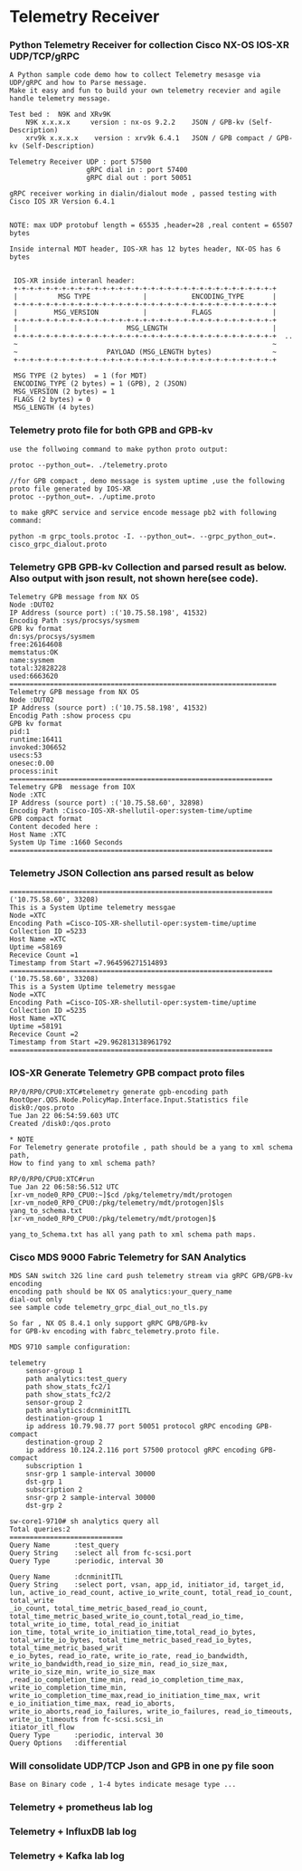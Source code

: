 # Telemetry Receiver
    
### Python Telemetry Receiver for collection Cisco NX-OS IOS-XR UDP/TCP/gRPC
    
    A Python sample code demo how to collect Telemetry mesasge via UDP/gRPC and how to Parse message.
    Make it easy and fun to build your own telemetry recevier and agile handle telemetry message.
     
    Test bed :  N9K and XRv9K 
        N9K x.x.x.x     version : nx-os 9.2.2    JSON / GPB-kv (Self-Description)
        xrv9k x.x.x.x    version : xrv9k 6.4.1   JSON / GPB compact / GPB-kv (Self-Description)
     
    Telemetry Receiver UDP : port 57500
                       gRPC dial in : port 57400
                       gRPC dial out : port 50051
    
    gRPC receiver working in dialin/dialout mode , passed testing with Cisco IOS XR Version 6.4.1

    
    NOTE: max UDP protobuf length = 65535 ,header=28 ,real content = 65507 bytes
    
    Inside internal MDT header, IOS-XR has 12 bytes header, NX-OS has 6 bytes 
    
    
     IOS-XR inside interanl header:
     +-+-+-+-+-+-+-+-+-+-+-+-+-+-+-+-+-+-+-+-+-+-+-+-+-+-+-+-+-+-+-+-+
     |          MSG TYPE             |           ENCODING_TYPE       |
     +-+-+-+-+-+-+-+-+-+-+-+-+-+-+-+-+-+-+-+-+-+-+-+-+-+-+-+-+-+-+-+-+
     |         MSG_VERSION           |           FLAGS               |
     +-+-+-+-+-+-+-+-+-+-+-+-+-+-+-+-+-+-+-+-+-+-+-+-+-+-+-+-+-+-+-+-+
     |                           MSG_LENGTH                          |
     +-+-+-+-+-+-+-+-+-+-+-+-+-+-+-+-+-+-+-+-+-+-+-+-+-+-+-+-+-+-+-+-+  ..
     ~                                                               ~
     ~                      PAYLOAD (MSG_LENGTH bytes)               ~
     +-+-+-+-+-+-+-+-+-+-+-+-+-+-+-+-+-+-+-+-+-+-+-+-+-+-+-+-+-+-+-+-+
     
     MSG TYPE (2 bytes)  = 1 (for MDT)
     ENCODING_TYPE (2 bytes) = 1 (GPB), 2 (JSON)
     MSG_VERSION (2 bytes) = 1
     FLAGS (2 bytes) = 0
     MSG_LENGTH (4 bytes)

     
### Telemetry proto file for both GPB and GPB-kv

    use the follwoing command to make python proto output:
    
    protoc --python_out=. ./telemetry.proto 
    
    //for GPB compact , demo message is system uptime ,use the following proto file generated by IOS-XR
    protoc --python_out=. ./uptime.proto 
    
    to make gRPC service and service encode message pb2 with following command:
    
    python -m grpc_tools.protoc -I. --python_out=. --grpc_python_out=. cisco_grpc_dialout.proto
    
### Telemetry GPB GPB-kv Collection and parsed result as below. Also output with json result, not shown here(see code). 

    Telemetry GPB message from NX OS
    Node :DUT02
    IP Address (source port) :('10.75.58.198', 41532)
    Encodig Path :sys/procsys/sysmem
    GPB kv format
    dn:sys/procsys/sysmem
    free:26164608
    memstatus:OK
    name:sysmem
    total:32828228
    used:6663620
    ==================================================================
    Telemetry GPB message from NX OS
    Node :DUT02
    IP Address (source port) :('10.75.58.198', 41532)
    Encodig Path :show process cpu
    GPB kv format
    pid:1
    runtime:16411
    invoked:306652
    usecs:53
    onesec:0.00
    process:init
    =================================================================
    Telemetry GPB  message from IOX
    Node :XTC
    IP Address (source port) :('10.75.58.60', 32898)
    Encodig Path :Cisco-IOS-XR-shellutil-oper:system-time/uptime
    GPB compact format
    Content decoded here :
    Host Name :XTC
    System Up Time :1660 Seconds
    =================================================================

### Telemetry JSON Collection ans parsed result as below 

    =================================================================
    ('10.75.58.60', 33208)
    This is a System Uptime telemetry messgae
    Node =XTC
    Encoding Path =Cisco-IOS-XR-shellutil-oper:system-time/uptime
    Collection ID =5233
    Host Name =XTC
    Uptime =58169
    Recevice Count =1
    Timestamp from Start =7.964596271514893
    =================================================================
    ('10.75.58.60', 33208)
    This is a System Uptime telemetry messgae
    Node =XTC
    Encoding Path =Cisco-IOS-XR-shellutil-oper:system-time/uptime
    Collection ID =5235
    Host Name =XTC
    Uptime =58191
    Recevice Count =2
    Timestamp from Start =29.962813138961792
    =================================================================

### IOS-XR Generate Telemetry GPB compact proto files

    RP/0/RP0/CPU0:XTC#telemetry generate gpb-encoding path RootOper.QOS.Node.PolicyMap.Interface.Input.Statistics file disk0:/qos.proto
    Tue Jan 22 06:54:59.603 UTC
    Created /disk0:/qos.proto
    
    * NOTE 
    For Telemetry generate protofile , path should be a yang to xml schema path,
    How to find yang to xml schema path?
    
    RP/0/RP0/CPU0:XTC#run
    Tue Jan 22 06:58:56.512 UTC
    [xr-vm_node0_RP0_CPU0:~]$cd /pkg/telemetry/mdt/protogen
    [xr-vm_node0_RP0_CPU0:/pkg/telemetry/mdt/protogen]$ls
    yang_to_schema.txt
    [xr-vm_node0_RP0_CPU0:/pkg/telemetry/mdt/protogen]$
    
    yang_to_Schema.txt has all yang path to xml schema path maps.

### Cisco MDS 9000 Fabric Telemetry for SAN Analytics 

    MDS SAN switch 32G line card push telemetry stream via gRPC GPB/GPB-kv encoding
    encoding path should be NX OS analytics:your_query_name 
    dial-out only
    see sample code telemetry_grpc_dial_out_no_tls.py
    
    So far , NX OS 8.4.1 only support gRPC GPB/GPB-kv
    for GPB-kv encoding with fabrc_telemetry.proto file.
    
    MDS 9710 sample configuration:
     
    telemetry
        sensor-group 1
        path analytics:test_query
        path show_stats_fc2/1
        path show_stats_fc2/2
        sensor-group 2
        path analytics:dcnminitITL
        destination-group 1
        ip address 10.79.98.77 port 50051 protocol gRPC encoding GPB-compact
        destination-group 2
        ip address 10.124.2.116 port 57500 protocol gRPC encoding GPB-compact
        subscription 1
        snsr-grp 1 sample-interval 30000
        dst-grp 1
        subscription 2
        snsr-grp 2 sample-interval 30000
        dst-grp 2
        
    sw-core1-9710# sh analytics query all
    Total queries:2
    ============================
    Query Name      :test_query
    Query String    :select all from fc-scsi.port
    Query Type      :periodic, interval 30
    
    Query Name      :dcnminitITL
    Query String    :select port, vsan, app_id, initiator_id, target_id, lun, active_io_read_count, active_io_write_count, total_read_io_count, total_write
    _io_count, total_time_metric_based_read_io_count, total_time_metric_based_write_io_count,total_read_io_time, total_write_io_time, total_read_io_initiat
    ion_time, total_write_io_initiation_time,total_read_io_bytes, total_write_io_bytes, total_time_metric_based_read_io_bytes, total_time_metric_based_writ
    e_io_bytes, read_io_rate, write_io_rate, read_io_bandwidth, write_io_bandwidth,read_io_size_min, read_io_size_max, write_io_size_min, write_io_size_max
    ,read_io_completion_time_min, read_io_completion_time_max, write_io_completion_time_min, write_io_completion_time_max,read_io_initiation_time_max, writ
    e_io_initiation_time_max, read_io_aborts, write_io_aborts,read_io_failures, write_io_failures, read_io_timeouts, write_io_timeouts from fc-scsi.scsi_in
    itiator_itl_flow
    Query Type      :periodic, interval 30
    Query Options   :differential
                    
     
### Will consolidate UDP/TCP Json and GPB in one py file soon

    Base on Binary code , 1-4 bytes indicate mesage type ...
    
### Telemetry + prometheus lab log
### Telemetry + InfluxDB lab log
### Telemetry + Kafka lab log
        
